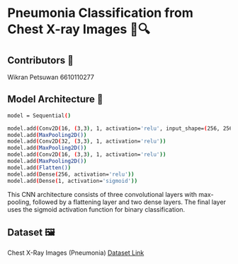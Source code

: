 # Pneumonia Classification from Chest X-ray Images 🩻🔍
## Contributors 👤
Wikran Petsuwan 6610110277
## Model Architecture 🧠
```bash
model = Sequential()

model.add(Conv2D(16, (3,3), 1, activation='relu', input_shape=(256, 256, 3)))
model.add(MaxPooling2D())
model.add(Conv2D(32, (3,3), 1, activation='relu'))
model.add(MaxPooling2D())
model.add(Conv2D(16, (3,3), 1, activation='relu'))
model.add(MaxPooling2D())
model.add(Flatten())
model.add(Dense(256, activation='relu'))
model.add(Dense(1, activation='sigmoid'))
```
This CNN architecture consists of three convolutional layers with max-pooling, followed by a flattening layer and two dense layers. The final layer uses the sigmoid activation function for binary classification.
## Dataset 🖼️
Chest X-Ray Images (Pneumonia)
[Dataset Link]([https://choosealicense.com/licenses/mit/](https://www.kaggle.com/datasets/paultimothymooney/chest-xray-pneumonia/))

